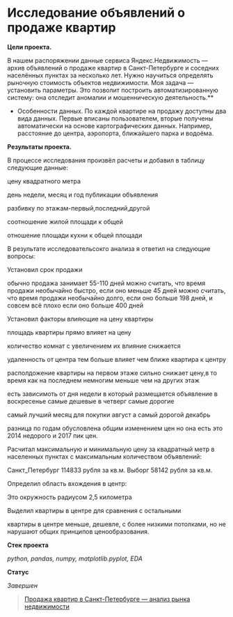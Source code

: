 # Исследование объявлений о продаже квартир

**Цели проекта.**

В нашем распоряжении данные сервиса Яндекс.Недвижимость — архив объявлений о продаже квартир в Санкт-Петербурге и соседних населённых пунктах за несколько лет. 
Нужно научиться определять рыночную стоимость объектов недвижимости. Моя задача — установить параметры.
Это позволит построить автоматизированную систему: она отследит аномалии и мошенническую деятельность.**
 * Особенности данных. По каждой квартире на продажу доступны два вида данных. Первые вписаны пользователем, вторые получены автоматически на основе картографических данных. Например, расстояние до центра, аэропорта, ближайшего парка и водоёма.

**Результаты проекта.**

В процессе исследования произвёл расчеты и добавил в таблицу следующие данные:

цену квадратного метра

день недели, месяц и год публикации объявления

разбивку по этажам-первый,последний,другой

соотношение жилой площади к общей

отношение площади кухни к общей площади

В результате исследовательсокго анализа я ответил на следующие вопросы:

Установил срок продажи

обычно продажа занимает 55-110 дней можно считать, что время продажи необычайно быстро, если оно меньше 45 дней можно считать, что время продажи необычайно долго, если оно больше 198 дней, и совсем всё плохо если оно больше 400 дней

Установил факторы влияющие на цену квартиры

площадь квартиры прямо влияет на цену

количество комнат с увеличением их влияние снижается

удаленность от центра тем больше влияет чем ближе квартира к центру

располдожение квартиры на первом этаже сильно снижает цену,в то время как на последнем немногим меньше чем на других этаж

есть зависимоть от дня недели в который размещается объявление в воскресенье самые дешевые в четверг самые дорогие

самый лучший месяц для покупки август а самый дорогой декабрь

разница по годам обусловлена общим изменением цен но она есть это 2014 недорого и 2017 пик цен.

Расчитал максимальную и минимальную цену за квадратный метр в населенных пунктах с максимальным количеством объявлений:

Санкт_Петербург 114833 рубля за кв.м. Выборг 58142 рубля за кв.м.

Определил область вхождения в центр:

Это окружность радиусом 2,5 километра

Выделил квартиры в центре для сравнения с остальными

квартиры в центре меньше, дешевле, с более низкими потолками, но не нарушают общих принципов ценообразования.

**Стек проекта**

_python, pandas, numpy, matplotlib.pyplot, EDA_

**Статус**

_Завершен_
> [Продажа квартир в Санкт-Петербурге — анализ рынка недвижимости](https://github.com/Mikhail-9/yandex_projects_praktimum/blob/master/real_estate_data_analyst/real_estate_data_analyst.ipynb)
